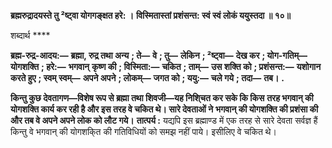 **ब्रह्मरुद्रादयस्ते तु ²ष्ट्वा योगगङ्क्षत हरे: ।** **विस्मितास्तां प्रशंसन्त: स्वं स्वं लोकं ययुस्तदा ॥ १०॥** 

शब्दार्थ **** 

**ब्रह्म-रुद्र-आदय:—** **ब्रह्मा, रुद्र तथा अन्य** **; ते—** **वे** **; तु—** **लेकिन** **; ²ष्ट्वा—** **देख कर** **; योग-गतिम्—** **योगशक्ति** **; हरे:—** **भगवान्** **कृष्ण की** **; विस्मिता:—** **चकित** **; ताम्—** **उस शक्ति को** **; प्रशंसन्त:—** **यशोगान करते हुए** **; स्वम् स्वम्—** **अपने अपने** **; लोकम्—** **जगत को** **; ययु:—** **चले गये** **; तदा—** **तब।** **.** 

**किन्तु कुछ देवतागण—विशेष रूप से ब्रह्मा तथा शिवजी—यह निशि्चत कर सके कि किस** **तरह भगवान् की योगशक्ति कार्य कर रही है और इस तरह वे चकित थे। सारे देवताओं ने** **भगवान् की योगशक्ति की प्रशंसा की और तब वे अपने अपने लोक को लौट गये।** **तात्पर्य :** यद्यपि इस ब्रह्माण्ड में एक तरह से सारे देवता सर्वज्ञ हैं किन्तु वे भगवान् की योगशकि्त की गतिविधियों को समझ नहीं पाये। इसीलिए वे चकित थे।  